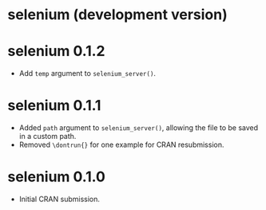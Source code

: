 # selenium (development version)

# selenium 0.1.2

* Add `temp` argument to `selenium_server()`.

# selenium 0.1.1

* Added `path` argument to `selenium_server()`, allowing the file to be
  saved in a custom path.
* Removed `\dontrun{}` for one example for CRAN resubmission.

# selenium 0.1.0

* Initial CRAN submission.
